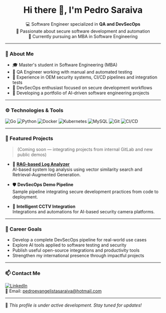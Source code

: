 <h1 align="center">Hi there 👋, I'm Pedro Saraiva</h1>

<p align="center">
  💻 Software Engineer specialized in <strong>QA and DevSecOps</strong><br>
  🔐 Passionate about secure software development and automation<br>
  🧠 Currently pursuing an MBA in Software Engineering
</p>

---

### 🧠 About Me

- 🎓 Master's student in Software Engineering (MBA)
- 🧪 QA Engineer working with manual and automated testing 
- 🔄 Experience in OEM security systems, CI/CD pipelines and integration tests
- 🔐 DevSecOps enthusiast focused on secure development workflows
- 🤖 Developing a portfolio of AI-driven software engineering projects

---

### ⚙️ Technologies & Tools

![Go](https://img.shields.io/badge/Go-00ADD8?style=for-the-badge&logo=go&logoColor=white)
![Python](https://img.shields.io/badge/Python-3776AB?style=for-the-badge&logo=python&logoColor=white)
![Docker](https://img.shields.io/badge/Docker-2496ED?style=for-the-badge&logo=docker&logoColor=white)
![Kubernetes](https://img.shields.io/badge/Kubernetes-326CE5?style=for-the-badge&logo=kubernetes&logoColor=white)
![MySQL](https://img.shields.io/badge/MySQL-005C84?style=for-the-badge&logo=mysql&logoColor=white)
![Git](https://img.shields.io/badge/Git-F05032?style=for-the-badge&logo=git&logoColor=white)
![CI/CD](https://img.shields.io/badge/CI%2FCD-0A0A0A?style=for-the-badge&logo=githubactions&logoColor=white)

---

### 🚀 Featured Projects

> (Coming soon — integrating projects from internal GitLab and new public demos)

- 🔎 **[RAG-based Log Analyzer](https://github.com/P-Saraiva/log-analyzer)**  
  AI-based system log analysis using vector similarity search and Retrieval-Augmented Generation.

- 🛡️ **DevSecOps Demo Pipeline**  
  Sample pipeline integrating secure development practices from code to deployment.

- 🎥 **Intelligent CCTV Integration**  
  Integrations and automations for AI-based security camera platforms.

---

### 🎯 Career Goals

- Develop a complete DevSecOps pipeline for real-world use cases
- Explore AI tools applied to software testing and security
- Publish useful open-source integrations and productivity tools
- Strengthen my international presence through impactful projects

---

### 📫 Contact Me

[![LinkedIn](https://img.shields.io/badge/LinkedIn-blue?style=flat&logo=linkedin&logoColor=white)](https://linkedin.com/in/pedro-e-saraiva)  
📧 Email: pedroevangelistasaraiva@hotmail.com

---

📌 _This profile is under active development. Stay tuned for updates!_
